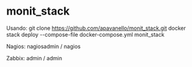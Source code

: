 # monit_stack

Usando:
 git clone https://github.com/apavanello/monit_stack.git
 docker stack deploy --compose-file docker-compose.yml monit_stack

Nagios:
nagiosadmin / nagios

Zabbix:
admin / admin

